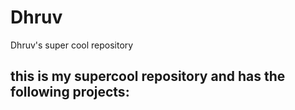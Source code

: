# Dhruv
Dhruv's super cool repository 
## this is my supercool repository and has the following projects:
